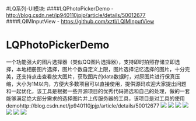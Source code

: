 #LQ系列-UI模块:
####LQPhotoPickerDemo - http://blog.csdn.net/jp940110jpjp/article/details/50012677
####LQIMInputView - https://github.com/xztl/LQIMInputView
# LQPhotoPickerDemo
一个功能强大的图片选择器（类似QQ图片选择器），支持即时拍照存储立即选择，本地相册图片选择，图片个数自定义上限，图片选择记忆选择的图片，十分完美，还支持点击查看放大图片，获取图片的data数据时，对原图片进行保真压缩，大小为1M以内，方便大多数项目可以直接使用，提供源码欢迎大家提出问题和一起优化，该工具是根据一些开源项目的优秀代码筛选和自己的处理，做的一套能够满足绝大部分需求的选择图片并上传服务器的工具，该项目是对工具的使用demohttp://blog.csdn.net/jp940110jpjp/article/details/50012677
![](https://raw.githubusercontent.com/XZTLLQ/LQPhotoPickerDemo/master/REDMEIMG/IMG_0683.PNG)
![](https://raw.githubusercontent.com/XZTLLQ/LQPhotoPickerDemo/master/REDMEIMG/IMG_0684.PNG)
![](https://raw.githubusercontent.com/XZTLLQ/LQPhotoPickerDemo/master/REDMEIMG/IMG_0685.PNG)
![](https://raw.githubusercontent.com/XZTLLQ/LQPhotoPickerDemo/master/REDMEIMG/IMG_0711.PNG)
![](https://raw.githubusercontent.com/XZTLLQ/LQPhotoPickerDemo/master/REDMEIMG/IMG_0712.PNG)
![](https://raw.githubusercontent.com/XZTLLQ/LQPhotoPickerDemo/master/REDMEIMG/IMG_0713.PNG)
![](https://raw.githubusercontent.com/XZTLLQ/LQPhotoPickerDemo/master/REDMEIMG/IMG_0714.PNG)
